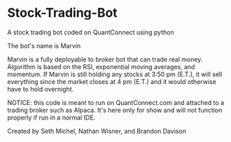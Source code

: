 # Stock-Trading-Bot
A stock trading bot coded on QuantConnect using python

The bot's name is Marvin

Marvin is a fully deployable to broker bot that can trade real money. Algorithm is based on the RSI, exponential moving averages, and momentum. If Marvin is still holding any stocks at 3:50 pm (E.T.), it will sell everything since the market closes at 4 pm (E.T.) and it would otherwise have to hold overnight.

NOTICE: this code is meant to run on QuantConnect.com and attached to a trading broker such as Alpaca. It's here only for show and will not function properly if run in a normal IDE.

Created by Seth Michel, Nathan Wisner, and Brandon Davison


